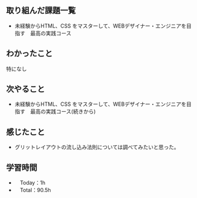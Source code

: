 ## 取り組んだ課題一覧
- 未経験からHTML、CSS をマスターして、WEBデザイナー・エンジニアを目指す　最高の実践コース

## わかったこと
特になし

## 次やること
- 未経験からHTML、CSS をマスターして、WEBデザイナー・エンジニアを目指す　最高の実践コース(続きから)

## 感じたこと
- グリットレイアウトの流し込み法則については調べてみたいと思った。

## 学習時間
- 　Today：1h
- 　Total：90.5h
